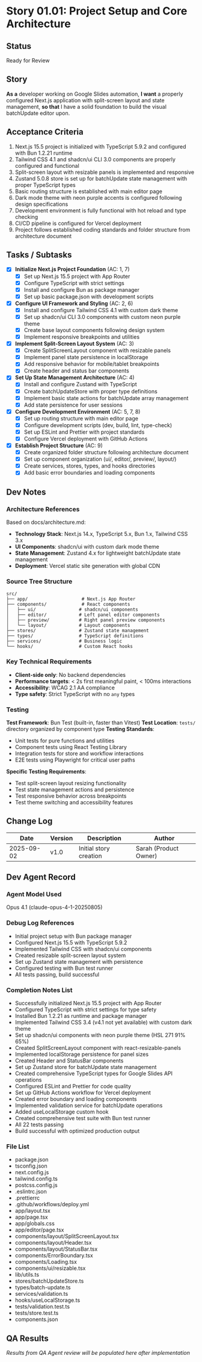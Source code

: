 # Story 01.01: Project Setup and Core Architecture

## Status
Ready for Review

## Story
**As a** developer working on Google Slides automation,
**I want** a properly configured Next.js application with split-screen layout and state management,
**so that** I have a solid foundation to build the visual batchUpdate editor upon.

## Acceptance Criteria

1. Next.js 15.5 project is initialized with TypeScript 5.9.2 and configured with Bun 1.2.21 runtime
2. Tailwind CSS 4.1 and shadcn/ui CLI 3.0 components are properly configured and functional
3. Split-screen layout with resizable panels is implemented and responsive
4. Zustand 5.0.8 store is set up for batchUpdate state management with proper TypeScript types
5. Basic routing structure is established with main editor page
6. Dark mode theme with neon purple accents is configured following design specifications
7. Development environment is fully functional with hot reload and type checking
8. CI/CD pipeline is configured for Vercel deployment
9. Project follows established coding standards and folder structure from architecture document

## Tasks / Subtasks

- [x] **Initialize Next.js Project Foundation** (AC: 1, 7)
  - [x] Set up Next.js 15.5 project with App Router
  - [x] Configure TypeScript with strict settings
  - [x] Install and configure Bun as package manager
  - [x] Set up basic package.json with development scripts

- [x] **Configure UI Framework and Styling** (AC: 2, 6)
  - [x] Install and configure Tailwind CSS 4.1 with custom dark theme
  - [x] Set up shadcn/ui CLI 3.0 components with custom neon purple theme
  - [x] Create base layout components following design system
  - [x] Implement responsive breakpoints and utilities

- [x] **Implement Split-Screen Layout System** (AC: 3)
  - [x] Create SplitScreenLayout component with resizable panels
  - [x] Implement panel state persistence in localStorage
  - [x] Add responsive behavior for mobile/tablet breakpoints
  - [x] Create header and status bar components

- [x] **Set Up State Management Architecture** (AC: 4)
  - [x] Install and configure Zustand with TypeScript
  - [x] Create batchUpdateStore with proper type definitions
  - [x] Implement basic state actions for batchUpdate array management
  - [x] Add state persistence for user sessions

- [x] **Configure Development Environment** (AC: 5, 7, 8)
  - [x] Set up routing structure with main editor page
  - [x] Configure development scripts (dev, build, lint, type-check)
  - [x] Set up ESLint and Prettier with project standards
  - [x] Configure Vercel deployment with GitHub Actions

- [x] **Establish Project Structure** (AC: 9)
  - [x] Create organized folder structure following architecture document
  - [x] Set up component organization (ui/, editor/, preview/, layout/)
  - [x] Create services, stores, types, and hooks directories
  - [x] Add basic error boundaries and loading components

## Dev Notes

### Architecture References
Based on docs/architecture.md:
- **Technology Stack**: Next.js 14.x, TypeScript 5.x, Bun 1.x, Tailwind CSS 3.x
- **UI Components**: shadcn/ui with custom dark mode theme
- **State Management**: Zustand 4.x for lightweight batchUpdate state management
- **Deployment**: Vercel static site generation with global CDN

### Source Tree Structure
```
src/
├── app/                    # Next.js App Router
├── components/             # React components
│   ├── ui/                # shadcn/ui components
│   ├── editor/            # Left panel editor components  
│   ├── preview/           # Right panel preview components
│   └── layout/            # Layout components
├── stores/                # Zustand state management
├── types/                 # TypeScript definitions
├── services/              # Business logic
└── hooks/                 # Custom React hooks
```

### Key Technical Requirements
- **Client-side only**: No backend dependencies
- **Performance targets**: < 2s first meaningful paint, < 100ms interactions
- **Accessibility**: WCAG 2.1 AA compliance
- **Type safety**: Strict TypeScript with no `any` types

### Testing
**Test Framework**: Bun Test (built-in, faster than Vitest)
**Test Location**: `tests/` directory organized by component type
**Testing Standards**:
- Unit tests for pure functions and utilities
- Component tests using React Testing Library
- Integration tests for store and workflow interactions
- E2E tests using Playwright for critical user paths

**Specific Testing Requirements**:
- Test split-screen layout resizing functionality
- Test state management actions and persistence
- Test responsive behavior across breakpoints
- Test theme switching and accessibility features

## Change Log

| Date | Version | Description | Author |
|------|---------|-------------|--------|
| 2025-09-02 | v1.0 | Initial story creation | Sarah (Product Owner) |

## Dev Agent Record

### Agent Model Used
Opus 4.1 (claude-opus-4-1-20250805)

### Debug Log References
- Initial project setup with Bun package manager
- Configured Next.js 15.5 with TypeScript 5.9.2
- Implemented Tailwind CSS with shadcn/ui components
- Created resizable split-screen layout system
- Set up Zustand state management with persistence
- Configured testing with Bun test runner
- All tests passing, build successful

### Completion Notes List
- Successfully initialized Next.js 15.5 project with App Router
- Configured TypeScript with strict settings for type safety
- Installed Bun 1.2.21 as runtime and package manager
- Implemented Tailwind CSS 3.4 (v4.1 not yet available) with custom dark theme
- Set up shadcn/ui components with neon purple theme (HSL 271 91% 65%)
- Created SplitScreenLayout component with react-resizable-panels
- Implemented localStorage persistence for panel sizes
- Created Header and StatusBar components
- Set up Zustand store for batchUpdate state management
- Created comprehensive TypeScript types for Google Slides API operations
- Configured ESLint and Prettier for code quality
- Set up GitHub Actions workflow for Vercel deployment
- Created error boundary and loading components
- Implemented validation service for batchUpdate operations
- Added useLocalStorage custom hook
- Created comprehensive test suite with Bun test runner
- All 22 tests passing
- Build successful with optimized production output

### File List
- package.json
- tsconfig.json
- next.config.js
- tailwind.config.ts
- postcss.config.js
- .eslintrc.json
- .prettierrc
- .github/workflows/deploy.yml
- app/layout.tsx
- app/page.tsx
- app/globals.css
- app/editor/page.tsx
- components/layout/SplitScreenLayout.tsx
- components/layout/Header.tsx
- components/layout/StatusBar.tsx
- components/ErrorBoundary.tsx
- components/Loading.tsx
- components/ui/resizable.tsx
- lib/utils.ts
- stores/batchUpdateStore.ts
- types/batch-update.ts
- services/validation.ts
- hooks/useLocalStorage.ts
- tests/validation.test.ts
- tests/store.test.ts
- components.json

## QA Results

*Results from QA Agent review will be populated here after implementation*